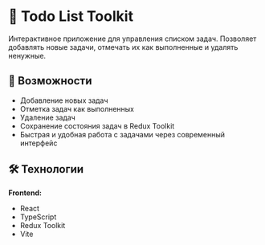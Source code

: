 # 📝 Todo List Toolkit

Интерактивное приложение для управления списком задач. Позволяет добавлять новые задачи, отмечать их как выполненные и удалять ненужные.

## 🚀 Возможности
- Добавление новых задач
- Отметка задач как выполненных
- Удаление задач
- Сохранение состояния задач в Redux Toolkit
- Быстрая и удобная работа с задачами через современный интерфейс

## 🛠️ Технологии

**Frontend:**

- React
- TypeScript
- Redux Toolkit
- Vite